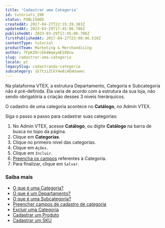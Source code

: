 ```yaml
---
title: 'Cadastrar uma Categoria'
id: tutorials_206
status: PUBLISHED
createdAt: 2017-04-27T22:15:39.383Z
updatedAt: 2023-03-29T17:45:06.786Z
publishedAt: 2023-03-29T17:45:06.786Z
firstPublishedAt: 2017-04-27T23:00:46.516Z
contentType: tutorial
productTeam: Marketing & Merchandising
author: 7FpKZ0rc6k4WqeymES80cw
slug: cadastrar-uma-categoria
locale: pt
legacySlug: cadastrando-categoria
subcategory: 1E7tziZCkY4w8i4EmUuwec
---
```


<div class="alert alert-info">
Na plataforma VTEX, a estrutura Departamento, Categoria e Subcategoria não é pré-definida. Ela varia de acordo com a estrutura da sua loja, não sendo obrigatória a criação desses 3 níveis hierárquicos.
</div>

O cadastro de uma categoria acontece no __Catálogo__, no Admin VTEX.

Siga o passo a passo para cadastrar suas categorias:

1. No Admin VTEX, acesse __Catálogo__, ou digite __Catálogo__ na barra de busca no topo da página.
2. Clique em __Categorias__.
3. Clique no primeiro nível das categorias.
4. Clique em `Ações`.
5. Clique em `Incluir`.
6. [Preencha os campos](/pt/tutorial/campos-de-cadastro-de-categoria) referentes à Categoria.
7. Para finalizar, clique em `Salvar`.

### Saiba mais
- [O que é uma Categoria?](https://help.vtex.com/pt/tutorial/o-que-e-uma-categoria--6HV4Q3E2FauUoOQoiCCgCg)
- [O que é um Departamento?](https://help.vtex.com/pt/tutorial/o-que-e-um-departamento--22rKjmYWVmmKAK8CWa8yKw)
- [O que é uma Subcategoria?](https://help.vtex.com/pt/tutorial/o-que-e-uma-subcategoria--2cb0aRkG3i6AeiAMM24iwY)
- [Preencher campos de cadastro de categoria](/pt/tutorial/campos-de-cadastro-de-categoria)
- [Excluir uma Categoria](/pt/tutorial/entendendo-a-manutencao-da-base-de-dados)
- [Cadastrar um Produto](/pt/tutorial/cadastrando-produto)
- [Cadastrar um SKU](/pt/tutorial/cadastrando-sku)

